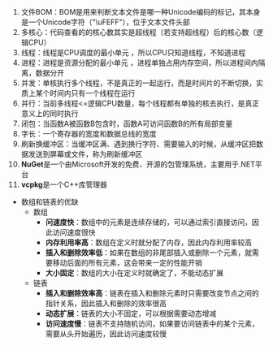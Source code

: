 1. 文件BOM：BOM是用来判断文本文件是哪一种Unicode编码的标记，其本身是一个Unicode字符（"\uFEFF"），位于文本文件头部
2. 多核心：代码查看的的核心数其实是超线程（若支持超线程）后的核心数（逻辑CPU）
3. 线程：线程是CPU调度的最小单元 ，所以CPU只知道线程，不知道进程
4. 进程：进程是资源分配的最小单元 ，进程单独占用内存空间，所以进程间内隔离，数据分开
5. 并发：单核执行多个线程，不是真正的一起运行，而是时间片的不断切换，实质上某个时间内只有一个线程在运行
6. 并行：当前多线程<=逻辑CPU数量，每个线程都有单独的核去执行，是真正意义上的同时执行
7. 闭包：当函数A被函数B包含时，函数A可访问函数B的所有局部变量
8. 字长：一个寄存器的宽度和数据总线的宽度
9. 刷新换缓冲区：当缓冲区满、遇到换行字符、需要输入的时候，从缓冲区把数据发送到屏幕或文件，称为刷新缓冲区
10. **NuGet**是一个由Microsoft开发的免费、开源的包管理系统，主要用于.NET平台
11. **vcpkg**是一个C++库管理器

- 数组和链表的优缺
    - 数组
        - **问速度快**：数组中的元素是连续存储的，可以通过索引直接访问，因此访问速度很快
        - **内存利用率高**：数组在定义时就分配了内存，因此内存利用率较高
        - **插入和删除效率低**：如果在数组的非尾部插入或删除一个元素，就需要移动后面的所有元素，这会带来一定的性能开销
        - **大小固定**：数组的大小在定义时就确定了，不能动态扩展
    - 链表
        - **插入和删除效率高**：链表在插入和删除元素时只需要改变节点之间的指针关系，因此插入和删除的效率很高
        - **动态扩展**：链表的大小不固定，可以根据需要动态增减
        - **访问速度慢**：链表不支持随机访问，如果要访问链表中的某个元素，需要从头开始遍历，因此访问速度较慢